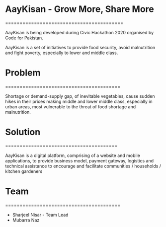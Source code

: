 # AayKisan - Grow More, Share More
=========================================

AayKisan is being developed during Civic Hackathon 2020 organised by Code for Pakistan.

AayKisan is a set of initiatives to provide food security, avoid malnutrition and fight poverty, especially to lower and middle class.

# Problem
========================================

Shortage or demand-supply gap, of inevitable vegetables, cause sudden hikes in their prices making middle and lower middle class, especially in urban areas, most vulnerable to the threat of food shortage and malnutrition.

# Solution
=======================================

AayKisan is a digital platform, comprising of a website and mobile applications,  to provide business model, payment gateway, logistics and technical assistance to encourage and facilitate communities / households / kitchen gardeners


# Team
========================================

* Sharjeel Nisar - Team Lead
* Mubarra Naz
